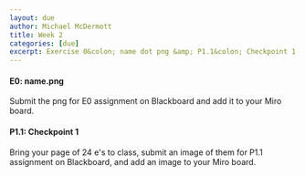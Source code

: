 ```yaml
---
layout: due
author: Michael McDermott
title: Week 2
categories: [due]
excerpt: Exercise 0&colon; name dot png &amp; P1.1&colon; Checkpoint 1
---
```

#### E0: name.png
Submit the png for E0 assignment on Blackboard and add it to your Miro board.

#### P1.1: Checkpoint 1
Bring your page of 24 e's to class, submit an image of them for P1.1 assignment on Blackboard, and add an image to your Miro board.
